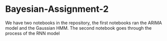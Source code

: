 # Bayesian-Assignment-2
We have two notebooks in the repository, the first notebooks ran the ARIMA model and the Gaussian HMM. The second notebook goes through the process of the RNN model
